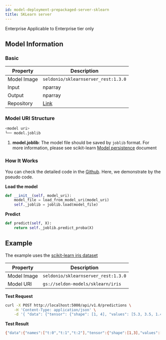```yaml
---
id: model-deployment-prepackaged-server-sklearn
title: SKLearn server
---
```


<div class="ee-only tooltip">Enterprise
  <span class="tooltiptext">Applicable to Enterprise tier only</span>
</div>

## Model Information

### Basic

Property    | Description
------------|------
Model Image | `seldonio/sklearnserver_rest:1.3.0`
Input       | nparray
Output      | nparray
Repository | [Link](https://github.com/SeldonIO/seldon-core/tree/master/servers/sklearnserver)

### Model URI Structure

```bash
<model uri>
└── model.joblib
```

1. **model.joblib**: The model file should be saved by `joblib` format. For more information, please see scikit-learn [Model persistence](https://scikit-learn.org/stable/modules/model_persistence.html) document


### How It Works

You can check the detailed code in the [Github](https://github.com/SeldonIO/seldon-core/blob/master/servers/sklearnserver/sklearnserver/SKLearnServer.py).
Here, we demonstrate by the pseudo code.

**Load the model**
```python
def __init__(self, model_uri):
    model_file = load_from_model_uri(model_uri)
    self._joblib = joblib.load(model_file)
```

**Predict**
```python
def predict(self, X):
    return self._joblib.predict_proba(X)
```

## Example

The example uses the [scikit-learn iris dataset](https://scikit-learn.org/stable/auto_examples/datasets/plot_iris_dataset.html)

Property    | Description
------------|------
Model Image | `seldonio/sklearnserver_rest:1.3.0`
Model URI   | `gs://seldon-models/sklearn/iris`

**Test Request**

```bash
curl -X POST http://localhost:5000/api/v1.0/predictions \
    -H 'Content-Type: application/json' \
    -d '{ "data": {"tensor": {"shape": [1, 4], "values": [5.3, 3.5, 1.4, 0.2]}} }'
```

**Test Result**

```bash
{"data":{"names":["t:0","t:1","t:2"],"tensor":{"shape":[1,3],"values":[0.8700986370655746,0.1298937698872714,7.593047154034911e-06]}},"meta":{}}
```

